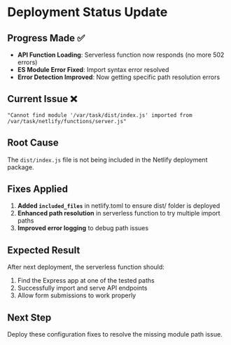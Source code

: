 # Deployment Status Update

## Progress Made ✅
- **API Function Loading**: Serverless function now responds (no more 502 errors)
- **ES Module Error Fixed**: Import syntax error resolved
- **Error Detection Improved**: Now getting specific path resolution errors

## Current Issue ❌
```
"Cannot find module '/var/task/dist/index.js' imported from /var/task/netlify/functions/server.js"
```

## Root Cause
The `dist/index.js` file is not being included in the Netlify deployment package.

## Fixes Applied
1. **Added `included_files`** in netlify.toml to ensure dist/ folder is deployed
2. **Enhanced path resolution** in serverless function to try multiple import paths
3. **Improved error logging** to debug path issues

## Expected Result
After next deployment, the serverless function should:
1. Find the Express app at one of the tested paths
2. Successfully import and serve API endpoints
3. Allow form submissions to work properly

## Next Step
Deploy these configuration fixes to resolve the missing module path issue.